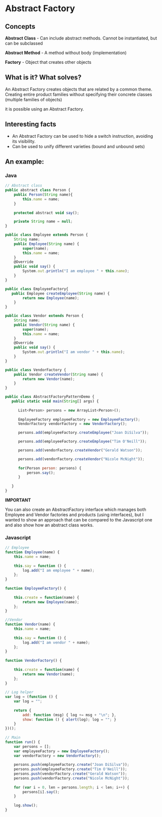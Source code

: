 # Abstract Factory

## **Concepts**

**Abstract Class** - Can include abstract methods. Cannot be instantiated, but can be subclassed

**Abstract Method** - A method without body (implementation)

**Factory** - Object that creates other objects

## **What is it? What solves?**

An Abstract Factory creates objects that are related by a common theme. Creating entire product families without specifying their concrete classes (multiple families of objects)

it is possible using an Abstract Factory.

## **Interesting facts**

- An Abstract Factory can be used to hide a switch instruction, avoiding its visibility.
- Can be used to unify different varieties (bound and unbound sets)

## **An example:**

### **Java**

```jsx
// Abstract class
public abstract class Person {
    public Person(String name){
    	this.name = name;
    }
 
    protected abstract void say();

    private String name = null;
}

public class Employee extends Person {
    String name;
    public Employee(String name) {
    	super(name);
        this.name = name;
    }
    @Override
    public void say() {
        System.out.println("I am employee " + this.name);
    }
}

public class EmployeeFactory{
   public Employee createEmployee(String name) {
        return new Employee(name);
    }
}

public class Vendor extends Person {
    String name;
    public Vendor(String name) {
    	super(name);
        this.name = name;
    }
    @Override
    public void say() {
        System.out.println("I am vendor " + this.name);
    }
}

public class VendorFactory {
    public Vendor createVendor(String name) {
        return new Vendor(name);
    }
}

public class AbstractFactoryPatternDemo {
   public static void main(String[] args) {
	   
	  List<Person> persons = new ArrayList<Person>();
       
	  EmployeeFactory employeeFactory = new EmployeeFactory();
	  VendorFactory vendorFactory = new VendorFactory();

	  persons.add(employeeFactory.createEmployee("Joan DiSilva"));

      persons.add(employeeFactory.createEmployee("Tim O'Neill"));

      persons.add(vendorFactory.createVendor("Gerald Watson"));

      persons.add(vendorFactory.createVendor("Nicole McNight"));
      
      for(Person person: persons) {
    	  person.say();
      }
      
   }
}
```

**IMPORTANT**

You can also create an AbstractFactory interface which manages both Employee and Vendor factories and products (using interfaces), but I wanted to show an approach that can be compared to the Javascript one and also show how an abstract class works.

### **Javascript**

```jsx
// Employee
function Employee(name) {
    this.name = name;
 
    this.say = function () {
        log.add("I am employee " + name);
    };
}
 
function EmployeeFactory() {
 
    this.create = function(name) {
        return new Employee(name);
    };
}

//Vendor
function Vendor(name) {
    this.name = name;
 
    this.say = function () {
        log.add("I am vendor " + name);
    };
}
 
function VendorFactory() {
 
    this.create = function(name) {
        return new Vendor(name);
    };
}
 
// Log helper
var log = (function () {
    var log = "";
 
    return {
        add: function (msg) { log += msg + "\n"; },
        show: function () { alert(log); log = ""; }
    }
})();
 
// Main
function run() {
    var persons = [];
    var employeeFactory = new EmployeeFactory();
    var vendorFactory = new VendorFactory();
 
    persons.push(employeeFactory.create("Joan DiSilva"));
    persons.push(employeeFactory.create("Tim O'Neill"));
    persons.push(vendorFactory.create("Gerald Watson"));
    persons.push(vendorFactory.create("Nicole McNight"));
 
    for (var i = 0, len = persons.length; i < len; i++) {
        persons[i].say();
    }
 
    log.show();
}
```